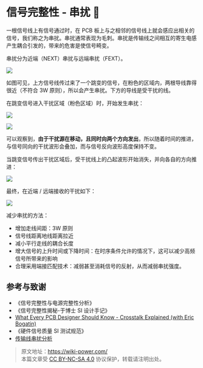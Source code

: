 # 信号完整性 - 串扰 🚧

一根信号线上有信号通过时，在 PCB 板上与之相邻的信号线上就会感应出相关的信号，我们称之为串扰。串扰通常表现为毛刺。串扰是传输线之间相互的寄生电感产生耦合引发的，带来的危害是使信号畸变。

串扰分为近端（NEXT）串扰与远端串扰（FEXT）。

![](https://wiki-media-1253965369.cos.ap-guangzhou.myqcloud.com/img/20211014143734.png)

如图可见，上方信号线传过来了一个跳变的信号，在粉色的区域内，两根导线靠得很近（不符合 3W 原则），所以会产生串扰。下方的导线是受干扰的线。

在跳变信号进入干扰区域（粉色区域）时，开始发生串扰：

![](https://wiki-media-1253965369.cos.ap-guangzhou.myqcloud.com/img/20211014144817.png)

![](https://wiki-media-1253965369.cos.ap-guangzhou.myqcloud.com/img/20211014145322.png)

可以观察到，**由于干扰源在移动，且同时向两个方向发出**，所以随着时间的推进，与信号同向的干扰波形会叠加，而与信号反向波形高度保持不变。

当跳变信号传出干扰区域后，受干扰线上的凸起波形开始消失，并向各自的方向推进：

![](https://wiki-media-1253965369.cos.ap-guangzhou.myqcloud.com/img/20211014145143.png)

最终，在近端 / 远端接收的干扰如下：

![](https://wiki-media-1253965369.cos.ap-guangzhou.myqcloud.com/img/20211014150220.png)

减少串扰的方法：

- 增加走线间距：3W 原则
- 信号线距离地线距离拉近
- 减小平行走线的耦合长度
- 增大信号的上升时间或下降时间：在时序条件允许的情况下，这可以减少高频信号所带来的影响
- 合理采用端接匹配技术：减弱甚至消耗信号的反射，从而减弱串扰强度。

## 参考与致谢

- 《信号完整性与电源完整性分析》
- 《信号完整性揭秘-于博士 SI 设计手记》
- [What Every PCB Designer Should Know - Crosstalk Explained (with Eric Bogatin)](https://www.youtube.com/watch?v=EF7SxgcDfCo)
- 《硬件信号质量 SI 测试规范》
- [传输线串扰分析](https://blog.csdn.net/weixin_40877615/article/details/95329866)

> 原文地址：<https://wiki-power.com/>  
> 本篇文章受 [CC BY-NC-SA 4.0](https://creativecommons.org/licenses/by/4.0/deed.zh) 协议保护，转载请注明出处。
